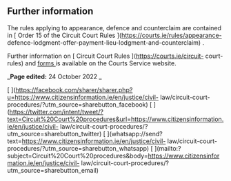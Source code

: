 ##  Further information

The rules applying to appearance, defence and counterclaim are contained in [
Order 15 of the Circuit Court Rules ](https://courts.ie/rules/appearance-
defence-lodgment-offer-payment-lieu-lodgment-and-counterclaim) .

Further information on [ Circuit Court Rules ](https://courts.ie/circuit-
court-rules) and [ forms ](https://courts.ie/circuit-court-forms) is available
on the Courts Service website.

_**Page edited:** 24 October 2022 _

[
](https://facebook.com/sharer/sharer.php?u=https://www.citizensinformation.ie/en/justice/civil-
law/circuit-court-procedures/?utm_source=sharebutton_facebook) [
](https://twitter.com/intent/tweet/?text=Circuit%20Court%20procedures&url=https://www.citizensinformation.ie/en/justice/civil-
law/circuit-court-procedures/?utm_source=sharebutton_twitter) [
](whatsapp://send?text=https://www.citizensinformation.ie/en/justice/civil-
law/circuit-court-procedures/?utm_source=sharebutton_whatsapp) [
](mailto:?subject=Circuit%20Court%20procedures&body=https://www.citizensinformation.ie/en/justice/civil-
law/circuit-court-procedures/?utm_source=sharebutton_email) [
](javascript:void\(0\))

